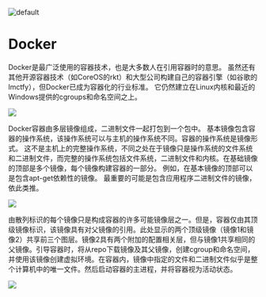 ![default](https://user-images.githubusercontent.com/5803001/45228854-de88b400-b2f6-11e8-9ab0-d393ed19f21f.png)

# Docker

Docker是最广泛使用的容器技术，也是大多数人在引用容器时的意思。 虽然还有其他开源容器技术（如CoreOS的rkt）和大型公司构建自己的容器引擎（如谷歌的lmctfy），但Docker已成为容器化的行业标准。 它仍然建立在Linux内核和最近的Windows提供的cgroups和命名空间之上。

![](https://ww1.sinaimg.cn/large/007rAy9hgy1g0egpe5ntnj30q20akdgs.jpg)

Docker容器由多层镜像组成，二进制文件一起打包到一个包中。 基本镜像包含容器的操作系统，该操作系统可以与主机的操作系统不同。容器的操作系统是镜像形式。 这不是主机上的完整操作系统，不同之处在于镜像只是操作系统的文件系统和二进制文件，而完整的操作系统包括文件系统，二进制文件和内核。在基础镜像的顶部是多个镜像，每个镜像构建容器的一部分。 例如，在基本镜像的顶部可以是包含apt-get依赖性的镜像。 最重要的可能是包含应用程序二进制文件的镜像，依此类推。

![](https://ww1.sinaimg.cn/large/007rAy9hgy1g0egpe5ntnj30q20akdgs.jpg)

由散列标识的每个镜像只是构成容器的许多可能镜像层之一。但是，容器仅由其顶级镜像标识，该镜像具有对父镜像的引用。此处显示的两个顶级镜像（镜像1和镜像2）共享前三个图层。镜像2具有两个附加的配置相关层，但与镜像1共享相同的父镜像。引导容器时，将从repo下载镜像及其父镜像，创建cgroup和命名空间，并使用该镜像创建虚拟环境。在容器内，镜像中指定的文件和二进制文件似乎是整个计算机中的唯一文件。然后启动容器的主进程，并将容器视为活动状态。

![](https://ww1.sinaimg.cn/large/007rAy9hgy1g0egpe5ntnj30q20akdgs.jpg)
